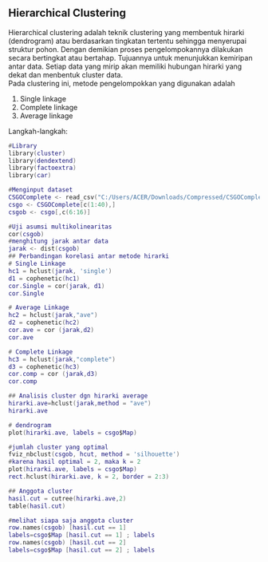 ## Hierarchical Clustering
Hierarchical clustering adalah teknik clustering yang membentuk hirarki (dendrogram) atau berdasarkan tingkatan tertentu sehingga menyerupai struktur pohon. Dengan demikian proses pengelompokannya dilakukan secara bertingkat atau bertahap. Tujuannya untuk menunjukkan kemiripan antar data. Setiap data yang mirip akan memiliki hubungan hirarki yang dekat dan menbentuk cluster data. <br>
Pada clustering ini, metode pengelompokkan yang digunakan adalah
1. Single linkage
2. Complete linkage
3. Average linkage
</a>
Langkah-langkah:

```lua
#Library
library(cluster)
library(dendextend)
library(factoextra)
library(car)

#Menginput dataset
CSGOComplete <- read_csv("C:/Users/ACER/Downloads/Compressed/CSGOComplete.csv")
csgo <- CSGOComplete[c(1:40),]
csgob <- csgo[,c(6:16)]

#Uji asumsi multikolinearitas
cor(csgob)
#menghitung jarak antar data
jarak <- dist(csgob)
## Perbandingan korelasi antar metode hirarki
# Single Linkage
hc1 = hclust(jarak, 'single')
d1 = cophenetic(hc1)
cor.Single = cor(jarak, d1) 
cor.Single

# Average Linkage
hc2 = hclust(jarak,"ave")
d2 = cophenetic(hc2)
cor.ave = cor (jarak,d2)
cor.ave

# Complete Linkage
hc3 = hclust(jarak,"complete")
d3 = cophenetic(hc3)
cor.comp = cor (jarak,d3)
cor.comp

## Analisis cluster dgn hirarki average
hirarki.ave=hclust(jarak,method = "ave")
hirarki.ave

# dendrogram
plot(hirarki.ave, labels = csgo$Map)

#jumlah cluster yang optimal
fviz_nbclust(csgob, hcut, method = 'silhouette')
#karena hasil optimal = 2, maka k = 2
plot(hirarki.ave, labels = csgo$Map)
rect.hclust(hirarki.ave, k = 2, border = 2:3)

## Anggota cluster
hasil.cut = cutree(hirarki.ave,2)
table(hasil.cut)

#melihat siapa saja anggota cluster
row.names(csgob) [hasil.cut == 1]
labels=csgo$Map [hasil.cut == 1] ; labels
row.names(csgob) [hasil.cut == 2]
labels=csgo$Map [hasil.cut == 2] ; labels
```
